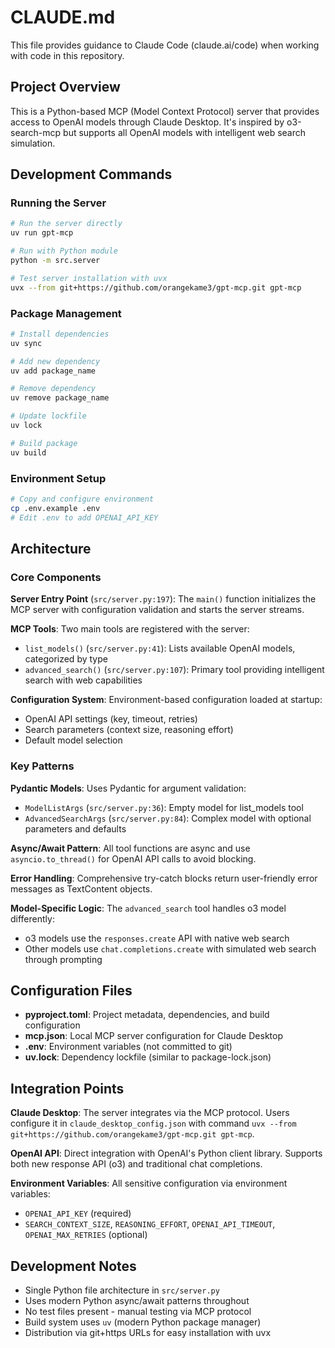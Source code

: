 # CLAUDE.md

This file provides guidance to Claude Code (claude.ai/code) when working with code in this repository.

## Project Overview

This is a Python-based MCP (Model Context Protocol) server that provides access to OpenAI models through Claude Desktop. It's inspired by o3-search-mcp but supports all OpenAI models with intelligent web search simulation.

## Development Commands

### Running the Server
```bash
# Run the server directly
uv run gpt-mcp

# Run with Python module
python -m src.server

# Test server installation with uvx
uvx --from git+https://github.com/orangekame3/gpt-mcp.git gpt-mcp
```

### Package Management
```bash
# Install dependencies
uv sync

# Add new dependency
uv add package_name

# Remove dependency
uv remove package_name

# Update lockfile
uv lock

# Build package
uv build
```

### Environment Setup
```bash
# Copy and configure environment
cp .env.example .env
# Edit .env to add OPENAI_API_KEY
```

## Architecture

### Core Components

**Server Entry Point** (`src/server.py:197`): The `main()` function initializes the MCP server with configuration validation and starts the server streams.

**MCP Tools**: Two main tools are registered with the server:
- `list_models()` (`src/server.py:41`): Lists available OpenAI models, categorized by type
- `advanced_search()` (`src/server.py:107`): Primary tool providing intelligent search with web capabilities

**Configuration System**: Environment-based configuration loaded at startup:
- OpenAI API settings (key, timeout, retries)
- Search parameters (context size, reasoning effort)
- Default model selection

### Key Patterns

**Pydantic Models**: Uses Pydantic for argument validation:
- `ModelListArgs` (`src/server.py:36`): Empty model for list_models tool
- `AdvancedSearchArgs` (`src/server.py:84`): Complex model with optional parameters and defaults

**Async/Await Pattern**: All tool functions are async and use `asyncio.to_thread()` for OpenAI API calls to avoid blocking.

**Error Handling**: Comprehensive try-catch blocks return user-friendly error messages as TextContent objects.

**Model-Specific Logic**: The `advanced_search` tool handles o3 model differently:
- o3 models use the `responses.create` API with native web search
- Other models use `chat.completions.create` with simulated web search through prompting

## Configuration Files

- **pyproject.toml**: Project metadata, dependencies, and build configuration
- **mcp.json**: Local MCP server configuration for Claude Desktop
- **.env**: Environment variables (not committed to git)
- **uv.lock**: Dependency lockfile (similar to package-lock.json)

## Integration Points

**Claude Desktop**: The server integrates via the MCP protocol. Users configure it in `claude_desktop_config.json` with command `uvx --from git+https://github.com/orangekame3/gpt-mcp.git gpt-mcp`.

**OpenAI API**: Direct integration with OpenAI's Python client library. Supports both new response API (o3) and traditional chat completions.

**Environment Variables**: All sensitive configuration via environment variables:
- `OPENAI_API_KEY` (required)
- `SEARCH_CONTEXT_SIZE`, `REASONING_EFFORT`, `OPENAI_API_TIMEOUT`, `OPENAI_MAX_RETRIES` (optional)

## Development Notes

- Single Python file architecture in `src/server.py`
- Uses modern Python async/await patterns throughout
- No test files present - manual testing via MCP protocol
- Build system uses `uv` (modern Python package manager)
- Distribution via git+https URLs for easy installation with uvx